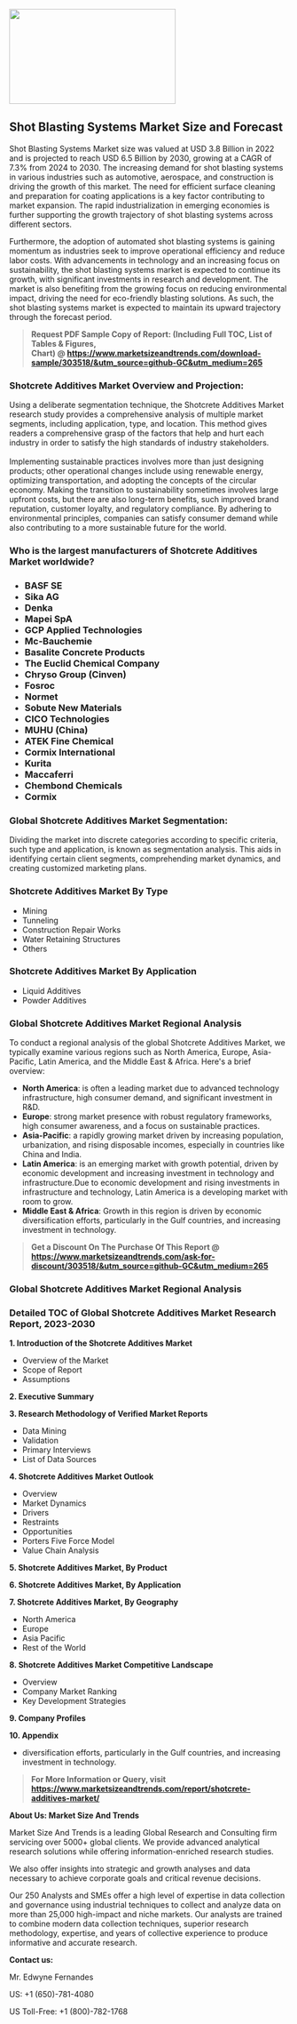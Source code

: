 <p><img class="alignnone size-medium wp-image-20088" src="https://ffe5etoiles.com/wp-content/uploads/2024/12/MST1-300x171.png" alt="" width="300" height="171" /></p><h2>Shot Blasting Systems Market Size and Forecast</h2><p>Shot Blasting Systems Market size was valued at USD 3.8 Billion in 2022 and is projected to reach USD 6.5 Billion by 2030, growing at a CAGR of 7.3% from 2024 to 2030. The increasing demand for shot blasting systems in various industries such as automotive, aerospace, and construction is driving the growth of this market. The need for efficient surface cleaning and preparation for coating applications is a key factor contributing to market expansion. The rapid industrialization in emerging economies is further supporting the growth trajectory of shot blasting systems across different sectors.</p><p>Furthermore, the adoption of automated shot blasting systems is gaining momentum as industries seek to improve operational efficiency and reduce labor costs. With advancements in technology and an increasing focus on sustainability, the shot blasting systems market is expected to continue its growth, with significant investments in research and development. The market is also benefiting from the growing focus on reducing environmental impact, driving the need for eco-friendly blasting solutions. As such, the shot blasting systems market is expected to maintain its upward trajectory through the forecast period.</p></p><blockquote id="" class=""><strong>Request PDF Sample Copy of Report: (Including Full TOC, List of Tables &amp; Figures, Chart)&nbsp;@&nbsp;<strong><a href="https://www.marketsizeandtrends.com/download-sample/303518/&utm_source=github-GC&utm_medium=265" target="_blank">https://www.marketsizeandtrends.com/download-sample/303518/&utm_source=github-GC&utm_medium=265</a></strong></strong></blockquote><h3 id="" class="">Shotcrete Additives Market&nbsp;Overview and Projection:</h3><p id="" class="">Using a deliberate segmentation technique, the Shotcrete Additives Market research study provides a comprehensive analysis of multiple market segments, including application, type, and location. This method gives readers a comprehensive grasp of the factors that help and hurt each industry in order to satisfy the high standards of industry stakeholders. <br /> <br />Implementing sustainable practices involves more than just designing products; other operational changes include using renewable energy, optimizing transportation, and adopting the concepts of the circular economy. Making the transition to sustainability sometimes involves large upfront costs, but there are also long-term benefits, such improved brand reputation, customer loyalty, and regulatory compliance. By adhering to environmental principles, companies can satisfy consumer demand while also contributing to a more sustainable future for the world.</p><h3 id="" class="">Who is the largest manufacturers of&nbsp;Shotcrete Additives Market worldwide?</h3><h3 class=""><p><ul><li>BASF SE </li><li> Sika AG </li><li> Denka </li><li> Mapei SpA </li><li> GCP Applied Technologies </li><li> Mc-Bauchemie </li><li> Basalite Concrete Products </li><li> The Euclid Chemical Company </li><li> Chryso Group (Cinven) </li><li> Fosroc </li><li> Normet </li><li> Sobute New Materials </li><li> CICO Technologies </li><li> MUHU (China) </li><li> ATEK Fine Chemical </li><li> Cormix International </li><li> Kurita </li><li> Maccaferri </li><li> Chembond Chemicals </li><li> Cormix</li></ul></p></h3><h3 id="" class="">Global&nbsp;Shotcrete Additives Market Segmentation:</h3><p id="" class="">Dividing the market into discrete categories according to specific criteria, such type and application, is known as segmentation analysis. This aids in identifying certain client segments, comprehending market dynamics, and creating customized marketing plans.</p><h3 id="" class="">Shotcrete Additives Market&nbsp;By Type</h3><p><p><ul><li>Mining</li><li> Tunneling</li><li> Construction Repair Works</li><li> Water Retaining Structures</li><li> Others</p></li></ul></p></p><h3 id="" class="">Shotcrete Additives Market&nbsp;By Application</h3><p class=""><p><ul><li>Liquid Additives</li><li> Powder Additives</li></ul></p></p><h3 id="" class="">Global Shotcrete Additives Market Regional Analysis</h3><p id="" class="">To conduct a regional analysis of the global Shotcrete Additives Market, we typically examine various regions such as North America, Europe, Asia-Pacific, Latin America, and the Middle East &amp; Africa. Here's a brief overview:</p><ul><li><strong>North America</strong>: is often a leading market due to advanced technology infrastructure, high consumer demand, and significant investment in R&amp;D.</li><li><strong>Europe</strong>: strong market presence with robust regulatory frameworks, high consumer awareness, and a focus on sustainable practices.</li><li><strong>Asia-Pacific</strong>: a rapidly growing market driven by increasing population, urbanization, and rising disposable incomes, especially in countries like China and India.</li><li><strong>Latin America</strong>: is an emerging market with growth potential, driven by economic development and increasing investment in technology and infrastructure.Due to economic development and rising investments in infrastructure and technology, Latin America is a developing market with room to grow.</li><li><strong>Middle East &amp; Africa</strong>: Growth in this region is driven by economic diversification efforts, particularly in the Gulf countries, and increasing investment in technology.</li></ul><blockquote id="" class=""><strong>Get a Discount On The Purchase Of This Report @ <strong><a href="https://www.marketsizeandtrends.com/ask-for-discount/303518/&utm_source=github-GC&utm_medium=265" target="_blank">https://www.marketsizeandtrends.com/ask-for-discount/303518/&utm_source=github-GC&utm_medium=265</a></strong></strong></blockquote><h3 id="" class="">Global Shotcrete Additives Market Regional Analysis</h3><h3 id="" class="">Detailed TOC of Global Shotcrete Additives Market Research Report, 2023-2030</h3><p id="" class=""><strong>1. Introduction of the Shotcrete Additives Market</strong></p><ul><li>Overview of the Market</li><li>Scope of Report</li><li>Assumptions</li></ul><p id="" class=""><strong>2. Executive Summary</strong></p><p id="" class=""><strong>3. Research Methodology of Verified Market Reports</strong></p><ul><li>Data Mining</li><li>Validation</li><li>Primary Interviews</li><li>List of Data Sources</li></ul><p id="" class=""><strong>4. Shotcrete Additives Market Outlook</strong></p><ul><li>Overview</li><li>Market Dynamics</li><li>Drivers</li><li>Restraints</li><li>Opportunities</li><li>Porters Five Force Model</li><li>Value Chain Analysis</li></ul><p id="" class=""><strong>5. Shotcrete Additives Market, By Product</strong></p><p id="" class=""><strong>6. Shotcrete Additives Market, By Application</strong></p><p id="" class=""><strong>7. Shotcrete Additives Market, By Geography</strong></p><ul><li>North America</li><li>Europe</li><li>Asia Pacific</li><li>Rest of the World</li></ul><p id="" class=""><strong>8. Shotcrete Additives Market Competitive Landscape</strong></p><ul><li>Overview</li><li>Company Market Ranking</li><li>Key Development Strategies</li></ul><p id="" class=""><strong>9. Company Profiles</strong></p><p id="" class=""><strong>10. Appendix</strong></p><ul><li>diversification efforts, particularly in the Gulf countries, and increasing investment in technology.</li></ul><blockquote id="" class=""><strong>For More Information or Query, visit <strong><strong><a href="https://www.marketsizeandtrends.com/report/shotcrete-additives-market/" target="_blank">https://www.marketsizeandtrends.com/report/shotcrete-additives-market/</a></strong></strong></strong></blockquote><p id="" class=""><strong>About Us: Market Size And Trends</strong></p><p id="" class="">Market Size And Trends is a leading Global Research and Consulting firm servicing over 5000+ global clients. We provide advanced analytical research solutions while offering information-enriched research studies.</p><p id="" class="">We also offer insights into strategic and growth analyses and data necessary to achieve corporate goals and critical revenue decisions.</p><p id="" class="">Our 250 Analysts and SMEs offer a high level of expertise in data collection and governance using industrial techniques to collect and analyze data on more than 25,000 high-impact and niche markets. Our analysts are trained to combine modern data collection techniques, superior research methodology, expertise, and years of collective experience to produce informative and accurate research.</p><p id="" class=""><strong>Contact us:</strong></p><p id="" class="">Mr. Edwyne Fernandes</p><p id="" class="">US: +1 (650)-781-4080</p><p id="" class="">US Toll-Free: +1 (800)-782-1768</p>
